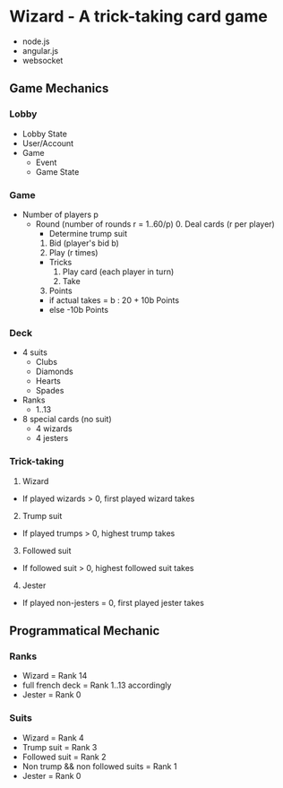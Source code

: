 # Wizard - A trick-taking card game

* node.js
* angular.js
* websocket

## Game Mechanics

### Lobby
 * Lobby State
 * User/Account
 * Game
   * Event
   * Game State

### Game
* Number of players p
  * Round (number of rounds r = 1..60/p)
    0. Deal cards (r per player)
      * Determine trump suit
    1. Bid (player's bid b)
    2. Play (r times)
      * Tricks
        1. Play card (each player in turn)
        2. Take
    3. Points
      * if actual takes = b : 20 + 10b Points
      * else -10b Points

### Deck
* 4 suits
  * Clubs
  * Diamonds
  * Hearts
  * Spades
* Ranks
  * 1..13
* 8 special cards (no suit)
  * 4 wizards
  * 4 jesters
 
### Trick-taking
1. Wizard
  * If played wizards > 0, first played wizard takes
2. Trump suit
  * If played trumps > 0, highest trump takes
3. Followed suit
  * If followed suit > 0, highest followed suit takes
4. Jester
  * If played non-jesters = 0, first played jester takes

## Programmatical Mechanic

### Ranks
  * Wizard = Rank 14
  * full french deck = Rank 1..13 accordingly
  * Jester = Rank 0

### Suits
  * Wizard = Rank 4
  * Trump suit = Rank 3
  * Followed suit = Rank 2
  * Non trump && non followed suits = Rank 1
  * Jester = Rank 0
  

